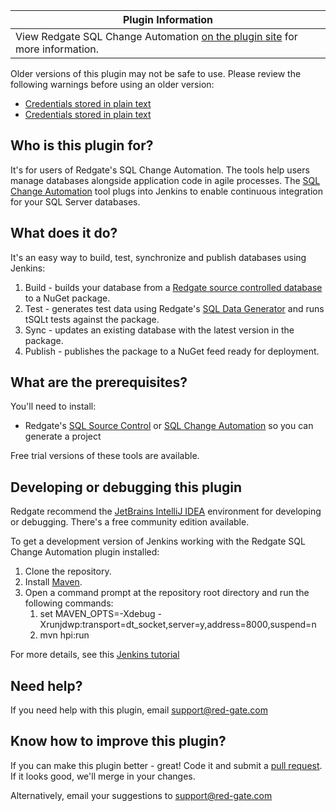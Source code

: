 | Plugin Information                                                                                                       |
|--------------------------------------------------------------------------------------------------------------------------|
| View Redgate SQL Change Automation [on the plugin site](https://plugins.jenkins.io/redgate-sql-ci) for more information. |

Older versions of this plugin may not be safe to use. Please review the
following warnings before using an older version:

-   [Credentials stored in plain
    text](https://jenkins.io/security/advisory/2019-12-17/#SECURITY-1598)
-   [Credentials stored in plain
    text](https://jenkins.io/security/advisory/2020-01-15/#SECURITY-1696)

## Who is this plugin for?

It's for users of Redgate's SQL Change Automation. The tools help users
manage databases alongside application code in agile processes. The [SQL
Change Automation](http://www.red-gate.com/sca) tool plugs into Jenkins
to enable continuous integration for your SQL Server databases.

## What does it do?

It's an easy way to build, test, synchronize and publish databases using
Jenkins:

1.  Build - builds your database from a [Redgate source controlled
    database](http://www.red-gate.com/sqlsourcecontrol/) to a NuGet
    package.
2.  Test - generates test data using Redgate's [SQL Data
    Generator](http://www.red-gate.com/sql-data-generator/) and runs
    tSQLt tests against the package.
3.  Sync - updates an existing database with the latest version in the
    package.
4.  Publish - publishes the package to a NuGet feed ready for
    deployment.

## What are the prerequisites?

You'll need to install:

-   Redgate's [SQL Source
    Control](https://www.red-gate.com/products/sql-development/sql-source-control/)
    or [SQL Change Automation](https://www.red-gate.com/sca) so you can
    generate a project

Free trial versions of these tools are available.

## Developing or debugging this plugin

Redgate recommend the [JetBrains IntelliJ
IDEA](https://www.jetbrains.com/idea/) environment for developing or
debugging. There's a free community edition available.

To get a development version of Jenkins working with the Redgate SQL
Change Automation plugin installed:

1.  Clone the repository.
2.  Install [Maven](https://maven.apache.org/download.cgi).
3.  Open a command prompt at the repository root directory and run the
    following commands:
    1.  set MAVEN\_OPTS=-Xdebug
        -Xrunjdwp:transport=dt\_socket,server=y,address=8000,suspend=n
    2.  mvn hpi:run

For more details, see this [Jenkins
tutorial](https://wiki.jenkins-ci.org/display/JENKINS/Plugin+tutorial)

## Need help?

If you need help with this plugin, email <support@red-gate.com>

## Know how to improve this plugin?

If you can make this plugin better - great! Code it and submit a [pull
request](https://github.com/jenkinsci/redgate-sql-ci-plugin/pulls). If
it looks good, we'll merge in your changes.

Alternatively, email your suggestions to <support@red-gate.com>
